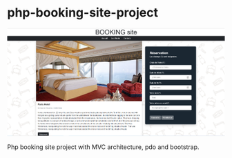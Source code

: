 # php-booking-site-project

![BOOKINGCAPTURE!](https://github.com/if-web-dev/booking-site-php-pdo-project/blob/main/public/Assets/images/Capture%20booking%20site.PNG)

Php booking site project with MVC architecture, pdo and bootstrap. 
